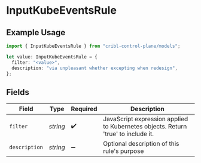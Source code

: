# InputKubeEventsRule

## Example Usage

```typescript
import { InputKubeEventsRule } from "cribl-control-plane/models";

let value: InputKubeEventsRule = {
  filter: "<value>",
  description: "via unpleasant whether excepting when redesign",
};
```

## Fields

| Field                                                                             | Type                                                                              | Required                                                                          | Description                                                                       |
| --------------------------------------------------------------------------------- | --------------------------------------------------------------------------------- | --------------------------------------------------------------------------------- | --------------------------------------------------------------------------------- |
| `filter`                                                                          | *string*                                                                          | :heavy_check_mark:                                                                | JavaScript expression applied to Kubernetes objects. Return 'true' to include it. |
| `description`                                                                     | *string*                                                                          | :heavy_minus_sign:                                                                | Optional description of this rule's purpose                                       |